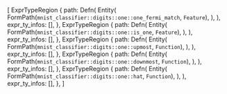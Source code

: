 [
    ExprTypeRegion {
        path: Defn(
            Entity(
                FormPath(`mnist_classifier::digits::one::one_fermi_match`, `Feature`),
            ),
        ),
        expr_ty_infos: [],
    },
    ExprTypeRegion {
        path: Defn(
            Entity(
                FormPath(`mnist_classifier::digits::one::is_one`, `Feature`),
            ),
        ),
        expr_ty_infos: [],
    },
    ExprTypeRegion {
        path: Defn(
            Entity(
                FormPath(`mnist_classifier::digits::one::upmost`, `Function`),
            ),
        ),
        expr_ty_infos: [],
    },
    ExprTypeRegion {
        path: Defn(
            Entity(
                FormPath(`mnist_classifier::digits::one::downmost`, `Function`),
            ),
        ),
        expr_ty_infos: [],
    },
    ExprTypeRegion {
        path: Defn(
            Entity(
                FormPath(`mnist_classifier::digits::one::hat`, `Function`),
            ),
        ),
        expr_ty_infos: [],
    },
]